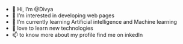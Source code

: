 - 👋 Hi, I’m @Divya
- 👀 I’m interested in developing web pages 
- 🌱 I’m currently learning Artificial intelligence and Machine learning
- 💞️ love to learn new technologies 
- 📫 to know more about my profile find me on inkedIn

<!---
Divya-Q/Divya-Q is a ✨ special ✨ repository because its `README.md` (this file) appears on your GitHub profile.
You can click the Preview link to take a look at your changes.
--->

